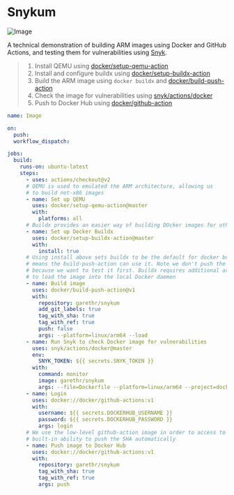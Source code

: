 # Snykum

![Image](https://github.com/garethr/snykum/workflows/Image/badge.svg)

A technical demonstration of building ARM images using Docker and GitHub Actions, and testing them for vulnerabilities using [Snyk](https://snyk.io).

> 1. Install QEMU using [docker/setup-qemu-action](https://github.com/docker/setup-qemu-action)
> 2. Install and configure buildx using [docker/setup-buildx-action](https://github.com/docker/setup-buildx-action)
> 3. Build the ARM image using `docker buildx` and [docker/build-push-action](https://github.com/docker/build-push-action)
> 4. Check the image for vulnerabilities using [snyk/actions/docker](https://github.com/snyk/actions/tree/master/docker)
> 5. Push to Docker Hub using [docker/github-action](https://github.com/docker/github-actions)

```yaml
name: Image

on:
  push:
  workflow_dispatch:

jobs:
  build:
    runs-on: ubuntu-latest
    steps:
      - uses: actions/checkout@v2
      # QEMU is used to emulated the ARM architecture, allowing us
      # to build not-x86 images
      - name: Set up QEMU
        uses: docker/setup-qemu-action@master
        with:
          platforms: all
      # Buildx provides an easier way of building DOcker images for other architectures
      - name: Set up Docker Buildx
        uses: docker/setup-buildx-action@master
        with:
          install: true
      # Using install above sets buildx to be the default for docker build, which
      # means the build-push-action can use it. Note we don't push the image here
      # because we want to test it first. Buildx requires additional args as well
      # to load the image into the local Docker daemon
      - name: Build image
        uses: docker/build-push-action@v1
        with:
          repository: garethr/snykum
          add_git_labels: true
          tag_with_sha: true
          tag_with_ref: true
          push: false
          args: --platform=linux/arm64 --load
      - name: Run Snyk to check Docker image for vulnerabilities
        uses: snyk/actions/docker@master
        env:
          SNYK_TOKEN: ${{ secrets.SNYK_TOKEN }}
        with:
          command: monitor
          image: garethr/snykum
          args: --file=Dockerfile --platform=linux/arm64 --project=docker.io/garethr/snykum
      - name: Login
        uses: docker://docker/github-actions:v1
        with:
          username: ${{ secrets.DOCKERHUB_USERNAME }}
          password: ${{ secrets.DOCKERHUB_PASSWORD }}
          args: login
      # We use the low-level github-action image in order to access to the
      # built-in ability to push the SHA automatically
      - name: Push image to Docker Hub
        uses: docker://docker/github-actions:v1
        with:
          repository: garethr/snykum
          tag_with_sha: true
          tag_with_ref: true
          args: push
```
